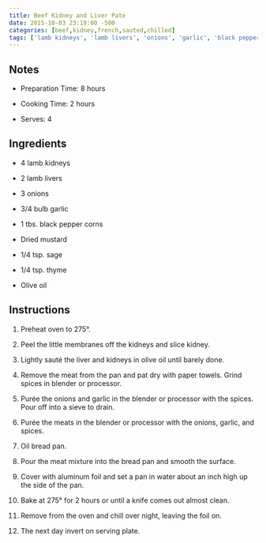 ```yaml
---
title: Beef Kidney and Liver Pate
date: 2015-10-03 23:19:00 -500
categories: [beef,kidney,french,sauted,chilled]
tags: ['lamb kidneys', 'lamb livers', 'onions', 'garlic', 'black pepper corns', 'Dried mustard', 'sage', 'thyme', 'Olive oil', 'Preheat', 'Peel', 'sauté', 'grind', 'Purée', 'Oil', 'Pour', 'Cover', 'Bake', 'Remove', 'chill', 'invert']
---
```


## Notes

-   Preparation Time: 8 hours

-   Cooking Time: 2 hours

-   Serves: 4



## Ingredients

-   4 lamb kidneys

-   2 lamb livers

-   3 onions

-   3/4 bulb garlic

-   1 tbs. black pepper corns

-   Dried mustard

-   1/4 tsp. sage

-   1/4 tsp. thyme

-   Olive oil



## Instructions

1.  Preheat oven to 275°.

2.  Peel the little membranes off the kidneys and slice kidney.

3.  Lightly sauté the liver and kidneys in olive oil until barely done.

4.  Remove the meat from the pan and pat dry with paper towels. Grind spices in blender or processor.

5.  Purée the onions and garlic in the blender or processor with the spices. Pour off into a sieve to drain.

6.  Purée the meats in the blender or processor with the onions, garlic, and spices.

7.  Oil bread pan.

8.  Pour the meat mixture into the bread pan and smooth the surface.

9.  Cover with aluminum foil and set a pan in water about an inch high up the side of the pan.

10. Bake at 275° for 2 hours or until a knife comes out almost clean.

11. Remove from the oven and chill over night, leaving the foil on.

12. The next day invert on serving plate.

